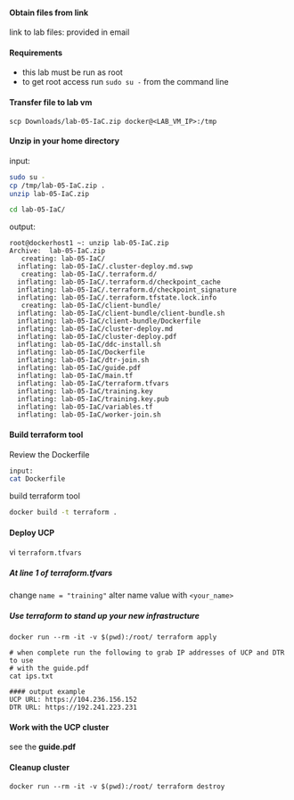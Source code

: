 #### Obtain files from link

link to lab files:
provided in email

#### Requirements

* this lab must be run as root
* to get root access run `sudo su -` from the command line

#### Transfer file to lab vm

`scp Downloads/lab-05-IaC.zip docker@<LAB_VM_IP>:/tmp`

#### Unzip in your home directory

input:

```bash
sudo su -
cp /tmp/lab-05-IaC.zip .
unzip lab-05-IaC.zip

cd lab-05-IaC/
```

output:

```
root@dockerhost1 ~: unzip lab-05-IaC.zip
Archive:  lab-05-IaC.zip
   creating: lab-05-IaC/
  inflating: lab-05-IaC/.cluster-deploy.md.swp
   creating: lab-05-IaC/.terraform.d/
  inflating: lab-05-IaC/.terraform.d/checkpoint_cache
  inflating: lab-05-IaC/.terraform.d/checkpoint_signature
  inflating: lab-05-IaC/.terraform.tfstate.lock.info
   creating: lab-05-IaC/client-bundle/
  inflating: lab-05-IaC/client-bundle/client-bundle.sh
  inflating: lab-05-IaC/client-bundle/Dockerfile
  inflating: lab-05-IaC/cluster-deploy.md
  inflating: lab-05-IaC/cluster-deploy.pdf
  inflating: lab-05-IaC/ddc-install.sh
  inflating: lab-05-IaC/Dockerfile
  inflating: lab-05-IaC/dtr-join.sh
  inflating: lab-05-IaC/guide.pdf
  inflating: lab-05-IaC/main.tf
  inflating: lab-05-IaC/terraform.tfvars
  inflating: lab-05-IaC/training.key
  inflating: lab-05-IaC/training.key.pub
  inflating: lab-05-IaC/variables.tf
  inflating: lab-05-IaC/worker-join.sh
```

#### Build terraform tool

Review the Dockerfile

```bash
input:
cat Dockerfile
```

build terraform tool

```bash
docker build -t terraform .
```

#### Deploy UCP

vi `terraform.tfvars`

##### At line 1 of terraform.tfvars

change `name = "training"`
alter name value with `<your_name>`

##### Use terraform to stand up your new infrastructure

```
docker run --rm -it -v $(pwd):/root/ terraform apply

# when complete run the following to grab IP addresses of UCP and DTR to use 
# with the guide.pdf
cat ips.txt

#### output example
UCP URL: https://104.236.156.152
DTR URL: https://192.241.223.231
```

#### Work with the UCP cluster

see the **guide.pdf**

#### Cleanup cluster

```
docker run --rm -it -v $(pwd):/root/ terraform destroy
```
